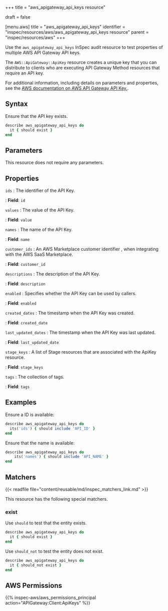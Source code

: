 +++
title = "aws_apigateway_api_keys resource"

draft = false


[menu.aws]
title = "aws_apigateway_api_keys"
identifier = "inspec/resources/aws/aws_apigateway_api_keys resource"
parent = "inspec/resources/aws"
+++

Use the `aws_apigateway_api_keys` InSpec audit resource to test properties of multiple AWS API Gateway API keys.

The `AWS::ApiGateway::ApiKey` resource creates a unique key that you can distribute to clients who are executing API Gateway Method resources that require an API key.

For additional information, including details on parameters and properties, see the [AWS documentation on AWS API Gateway API Key.](https://docs.aws.amazon.com/AWSCloudFormation/latest/UserGuide/aws-resource-apigateway-apikey.html).

## Syntax

Ensure that the API key exists.

```ruby
describe aws_apigateway_api_keys do
  it { should exist }
end
```

## Parameters

This resource does not require any parameters.

## Properties

`ids`
: The identifier of the API Key.

: **Field**: `id`

`values`
: The value of the API Key.

: **Field**: `value`

`names`
: The name of the API Key.

: **Field**: `name`

`customer_ids`
: An AWS Marketplace customer identifier , when integrating with the AWS SaaS Marketplace.

: **Field**: `customer_id`

`descriptions`
: The description of the API Key.

: **Field**: `description`

`enabled`
: Specifies whether the API Key can be used by callers.

: **Field**: `enabled`

`created_dates`
: The timestamp when the API Key was created.

: **Field**: `created_date`

`last_updated_dates`
: The timestamp when the API Key was last updated.

: **Field**: `last_updated_date`

`stage_keys`
: A list of Stage resources that are associated with the ApiKey resource.

: **Field**: `stage_keys`

`tags`
: The collection of tags.

: **Field**: `tags`

## Examples

Ensure a ID is available:

```ruby
describe aws_apigateway_api_keys do
  its('ids') { should include 'API_ID' }
end
```

Ensure that the name is available:

```ruby
describe aws_apigateway_api_keys do
    its('names') { should include 'API_NAME' }
end
```

## Matchers

{{< readfile file="content/reusable/md/inspec_matchers_link.md" >}}

This resource has the following special matchers.

### exist

Use `should` to test that the entity exists.

```ruby
describe aws_apigateway_api_keys do
  it { should exist }
end
```

Use `should_not` to test the entity does not exist.

```ruby
describe aws_apigateway_api_keys do
  it { should_not exist }
end
```

## AWS Permissions

{{% inspec-aws/aws_permissions_principal action="APIGateway:Client:ApiKeys" %}}
